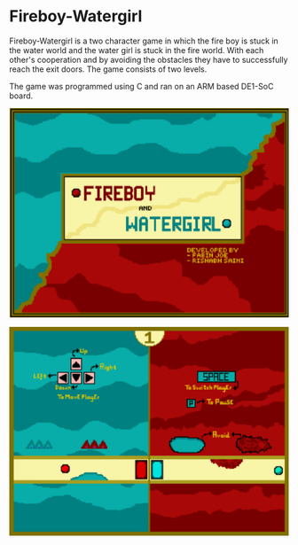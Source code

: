 # Fireboy-Watergirl
Fireboy-Watergirl is a two character game in which the fire boy is stuck in the water world and the water girl is stuck in the fire world. With each other's cooperation and by avoiding the obstacles they have to successfully reach the exit doors. The game consists of two levels. 

The game was programmed using C and ran on an ARM based DE1-SoC board.

![Game_Title](/pictures/title.png)

![Game_Play](/pictures/game.png)

##
